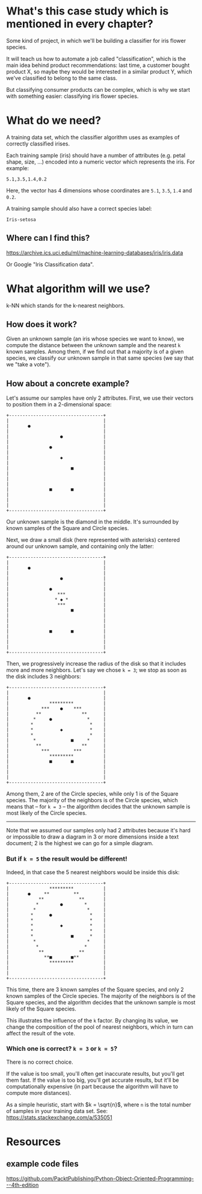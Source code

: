 # What's this case study which is mentioned in every chapter?

Some kind of  project, in which we'll  be building a classifier  for iris flower
species.

It will  teach us how  to automate a job  called "classification", which  is the
main idea behind  product recommendations: last time, a  customer bought product
X,  so maybe  they would  be  interested in  a  similar product  Y, which  we've
classified to belong to the same class.

But classifying  consumer products can  be complex, which  is why we  start with
something easier: classifying iris flower species.

# What do we need?

A  training  data set,  which  the  classifier  algorithm  uses as  examples  of
correctly classified irises.

Each  training sample  (iris) should  have a  number of  attributes (e.g.  petal
shape, size, ...) encoded into a numeric vector which represents the iris.
For example:

    5.1,3.5,1.4,0.2

Here, the vector has 4 dimensions whose coordinates are `5.1`, `3.5`, `1.4` and `0.2`.

A training sample should also have a correct species label:

    Iris-setosa

## Where can I find this?

<https://archive.ics.uci.edu/ml/machine-learning-databases/iris/iris.data>

Or Google "Iris Classification data".

##
# What algorithm will we use?

k-NN which stands for the k-nearest neighbors.

## How does it work?

Given an unknown sample (an iris whose  species we want to know), we compute the
distance between  the unknown sample and  the nearest `k` known  samples.  Among
them, if  we find out  that a majority  is of a  given species, we  classify our
unknown sample in that same species (we say that we "take a vote").

## How about a concrete example?

Let's assume our samples have only 2 attributes.
First, we use their vectors to position them in a 2-dimensional space:

    +-----------------------------------+
    |                                   |
    |       ●                           |
    |                                   |
    |                   ●               |
    |                                   |
    |               ●                   |
    |                                   |
    |                   ◆               |
    |                                   |
    |                       ■           |
    |                                   |
    |                                   |
    |                                   |
    |               ■       ■           |
    |                                   |
    |                                   |
    |                                   |
    +-----------------------------------+

Our unknown sample is the diamond in the middle.
It's surrounded by known samples of the Square and Circle species.

Next, we draw a small disk (here represented with asterisks) centered around our
unknown sample, and containing only the latter:

    +-----------------------------------+
    |                                   |
    |       ●                           |
    |                                   |
    |                   ●               |
    |                                   |
    |               ●                   |
    |                  ***              |
    |                 * ◆ *             |
    |                  ***              |
    |                       ■           |
    |                                   |
    |                                   |
    |                                   |
    |               ■       ■           |
    |                                   |
    |                                   |
    |                                   |
    +-----------------------------------+

Then, we progressively increase the radius of  the disk so that it includes more
and more  neighbors.  Let's say we  chose `k = 3`; we  stop as soon as  the disk
includes 3 neighbors:

    +-----------------------------------+
    |                                   |
    |       ●                           |
    |               *********           |
    |            ***    ●    ***        |
    |          **               **      |
    |         *     ●             *     |
    |        *                     *    |
    |        *          ◆          *    |
    |        *                     *    |
    |         *             ■     *     |
    |          **               **      |
    |            ***         ***        |
    |               *********           |
    |               ■       ■           |
    |                                   |
    |                                   |
    |                                   |
    +-----------------------------------+

Among them, 2 are of the Circle species,  while only 1 is of the Square species.
The majority of the neighbors is of the Circle species, which means that – for
`k = 3` – the algorithm decides that the  unknown sample is most likely of the
Circle species.

---

Note that  we assumed  our samples only  had 2 attributes  because it's  hard or
impossible to draw a  diagram in 3 or more dimensions inside  a text document; 2
is the highest we can go for a simple diagram.

### But if `k = 5` the result would be different!

Indeed, in that case the 5 nearest neighbors would be inside this disk:

    +-----------------------------------+
    |               *********           |
    |       ●     **         **         |
    |           **             **       |
    |          *        ●        *      |
    |         *                   *     |
    |        *      ●              *    |
    |        *                     *    |
    |        *          ◆          *    |
    |        *                     *    |
    |        *              ■      *    |
    |         *                   *     |
    |          *                 *      |
    |           **             **       |
    |             **■       ■**         |
    |               *********           |
    |                                   |
    |                                   |
    +-----------------------------------+

This time,  there are 3 known  samples of the  Square species, and only  2 known
samples of the Circle  species.  The majority of the neighbors  is of the Square
species, and the algorithm decides that the unknown sample is most likely of the
Square species.

This illustrates the influence of the `k` factor.
By  changing  its value,  we  change  the composition  of  the  pool of  nearest
neighbors, which in turn can affect the result of the vote.

### Which one is correct?  `k = 3` or `k = 5`?

There is no correct choice.

If the value is  too small, you'll often get inaccurate  results, but you'll get
them fast.  If the  value is too big, you'll get accurate  results, but it'll be
computationally expensive  (in part because  the algorithm will have  to compute
more distances).

As a simple heuristic, start with $k  = \sqrt{n}$, where `n` is the total number
of samples in your training data set.
See: <https://stats.stackexchange.com/a/535051>

##
# Resources
## example code files

<https://github.com/PacktPublishing/Python-Object-Oriented-Programming---4th-edition>
